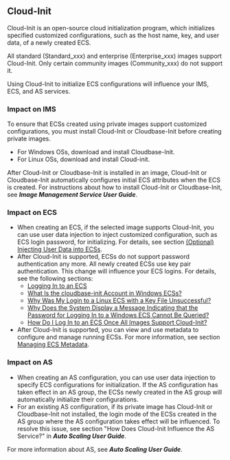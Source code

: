## Cloud-Init

Cloud-Init is an open-source cloud initialization program, which initializes
specified customized configurations, such as the host name, key, and user data,
of a newly created ECS.

All standard (Standard_xxx) and enterprise (Enterprise_xxx) images support
Cloud-Init. Only certain community images (Community_xxx) do not support it.

Using Cloud-Init to initialize ECS configurations will influence your IMS, ECS,
and AS services.

### Impact on IMS

To ensure that ECSs created using private images support customized
configurations, you must install Cloud-Init or Cloudbase-Init before creating
private images.

- For Windows OSs, download and install Cloudbase-Init.
- For Linux OSs, download and install Cloud-init.

After Cloud-Init or Cloudbase-Init is installed in an image, Cloud-Init or
Cloudbase-Init automatically configures initial ECS attributes when the ECS is
created. For instructions about how to install Cloud-Init or Cloudbase-Init, see
***Image Management Service User Guide***.

### Impact on ECS

<ul>
<li>When creating an ECS, if the selected image supports Cloud-Init, you can use user data injection to inject customized configuration, such as ECS login password, for initializing. For details, see section <a href="(Optional) Injecting User Data into ECSs">(Optional) Injecting User Data into ECSs</a>.</li>
<li>After Cloud-Init is supported, ECSs do not support password authentication any more. All newly created ECSs use key pair authentication. This change will influence your ECS logins. For details, see the following sections:
    
<ul>
<li><a href="Logging In to an ECS.md">Logging In to an ECS</a></li>
<li><a href="What Is the cloudbase-init Account in Windows ECSs?">What Is the cloudbase-init Account in Windows ECSs?</a></li>
<li><a href="Why Was My Login to a Linux ECS with a Key File Unsuccessful?">Why Was My Login to a Linux ECS with a Key File Unsuccessful?</a></li>
<li><a href="Why Does the System Display a Message Indicating that the Password for Logging In to a Windows ECS Cannot Be Queried?">Why Does the System Display a Message Indicating that the Password for Logging In to a Windows ECS Cannot Be Queried?</a></li>
<li><a href="How Do I Log In to an ECS Once All Images Support Cloud-Init?">How Do I Log In to an ECS Once All Images Support Cloud-Init?</a></li></ul>

<li>After Cloud-Init is supported, you can view and use metadata to configure and manage running ECSs. For more information, see section <a href="Managing ECS Metadata">Managing ECS Metadata</a>.</li></ul>

### Impact on AS

-   When creating an AS configuration, you can use user data injection to specify ECS configurations for initialization. If the AS configuration has taken effect in an AS group, the ECSs newly created in the AS group will automatically initialize their configurations.
-   For an existing AS configuration, if its private image has Cloud-Init or Cloudbase-Init not installed, the login mode of the ECSs created in the AS group where the AS configuration takes effect will be influenced. To resolve this issue, see section "How Does Cloud-Init Influence the AS Service?" in ***Auto Scaling User Guide***.

For more information about AS, see ***Auto Scaling User Guide***.
